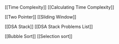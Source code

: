
[[Time Complexity]]
[[Calculating Time Complexity]]

[[Two Pointer]]
[[Sliding Window]]

[[DSA Stack]]
[[DSA Stack Problems List]]

[[Bubble Sort]]
[[Selection sort]]